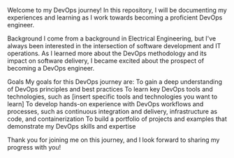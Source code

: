 Welcome to my DevOps journey! In this repository, I will be documenting my experiences and learning as I work towards becoming a proficient DevOps engineer.

Background
I come from a background in Electrical Engineering, but I've always been interested in the intersection of software development and IT operations. As I learned more about the DevOps methodology and its impact on software delivery, I became excited about the prospect of becoming a DevOps engineer.

Goals
My goals for this DevOps journey are:
To gain a deep understanding of DevOps principles and best practices
To learn key DevOps tools and technologies, such as [insert specific tools and technologies you want to learn]
To develop hands-on experience with DevOps workflows and processes, such as continuous integration and delivery, infrastructure as code, and containerization
To build a portfolio of projects and examples that demonstrate my DevOps skills and expertise


Thank you for joining me on this journey, and I look forward to sharing my progress with you!




